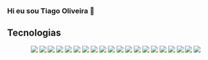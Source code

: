 ### Hi eu sou Tiago Oliveira 👋

## Tecnologias
<p align='center'>
  <img src="https://img.shields.io/badge/Git-0b6b81?style=for-the-badge&logo=git&logoColor=black&colorA=ff69b4&colorB=pink" />
  <img src="https://img.shields.io/badge/Linux-0b6b81?style=for-the-badge&logo=linux&logoColor=black&colorA=ff69b4&colorB=pink" /> 
   
  <img src="https://img.shields.io/badge/HTML5-0b6b81?style=for-the-badge&logo=html5&logoColor=black&colorA=ff69b4&colorB=pink" />  
  <img src="https://img.shields.io/badge/CSS3-0b6b81?style=for-the-badge&logo=css3&logoColor=black&colorA=ff69b4&colorB=pink" />  
  <img src="https://img.shields.io/badge/JavaScript-0b6b81?style=for-the-badge&logo=javascript&logoColor=black&colorA=ff69b4&colorB=pink" />
  <img src="https://img.shields.io/badge/TypeScript-0b6b81?style=for-the-badge&logo=typescript&logoColor=black&colorA=ff69b4&colorB=pink" />
  
  <img src="https://img.shields.io/badge/React-0b6b81?style=for-the-badge&logo=react&logoColor=black&colorA=ff69b4&colorB=pink" />
  <img src="https://img.shields.io/badge/Redux-0b6b81?style=for-the-badge&logo=redux&logoColor=black&colorA=ff69b4&colorB=pink" />
  <img src="https://img.shields.io/badge/React_Router-0b6b81?style=for-the-badge&logo=react-router&logoColor=black&colorA=ff69b4&colorB=pink" />
   
  <img src="https://img.shields.io/badge/Docker-0b6b81?style=for-the-badge&logo=docker&logoColor=black&colorA=ff69b4&colorB=pink" />
  <img src="https://img.shields.io/badge/Node.js-0b6b81?style=for-the-badge&logo=node.js&logoColor=black&colorA=ff69b4&colorB=pink" />
  <img src="https://img.shields.io/badge/Express.js-0b6b81?style=for-the-badge&logo=express&logoColor=black&colorA=ff69b4&colorB=pink" /> 
  <img src="https://img.shields.io/badge/MySQL-0b6b81?style=for-the-badge&logo=mysql&logoColor=black&colorA=ff69b4&colorB=pink" />
  <img src="https://img.shields.io/badge/Sequelize-0b6b81?style=for-the-badge&logo=sequelize&logoColor=black&colorA=ff69b4&colorB=pink" />
  <img src="https://img.shields.io/badge/MongoDB-0b6b81?style=for-the-badge&logo=mongoDB&logoColor=black&colorA=ff69b4&colorB=pink" />
  <img src="https://img.shields.io/badge/Mongoose-0b6b81?style=for-the-badge&logo=mongoDB&logoColor=black&colorA=ff69b4&colorB=pink" />
   
  <img src="https://img.shields.io/badge/Jest-0b6b81?style=for-the-badge&logo=jest&logoColor=black&colorA=ff69b4&colorB=pink" />
  <img src="https://img.shields.io/badge/Testing_Library-0b6b81?style=for-the-badge&logo=testinglibrary&logoColor=black&colorA=ff69b4&colorB=pink" />
  <img src="https://img.shields.io/badge/Mocha-0b6b81?style=for-the-badge&logo=mocha&logoColor=black&colorA=ff69b4&colorB=pink" />
  <img src="https://img.shields.io/badge/Chai-0b6b81?style=for-the-badge&logo=chai&logoColor=black&colorA=ff69b4&colorB=pink" />
</p>

